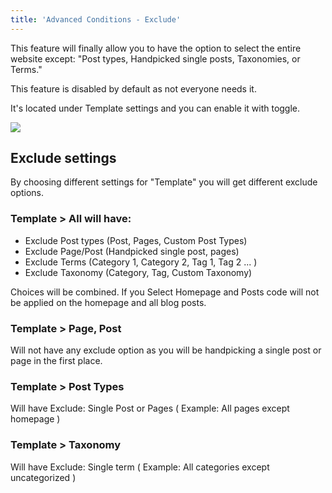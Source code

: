 ```yaml
---
title: 'Advanced Conditions - Exclude'
---
```


This feature will finally allow you to have the option to select the entire website except: "Post types, Handpicked single posts, Taxonomies, or Terms."

This feature is disabled by default as not everyone needs it.

It's located under Template settings and you can enable it with toggle.

![](../../img/advanced/Screenshot-2021-12-16-at-18.29.19.png)

## Exclude settings

By choosing different settings for "Template" you will get different exclude options.

### Template &gt; All will have:

- Exclude Post types (Post, Pages, Custom Post Types)
- Exclude Page/Post (Handpicked single post, pages)
- Exclude Terms (Category 1, Category 2, Tag 1, Tag 2 ... )
- Exclude Taxonomy (Category, Tag, Custom Taxonomy)

Choices will be combined. If you Select Homepage and Posts code will not be applied on the homepage and all blog posts.

### <meta charset="utf-8"></meta>Template &gt; Page, Post

Will not have any exclude option as you will be handpicking a single post or page in the first place.

### <meta charset="utf-8"></meta>Template &gt; Post Types

<meta charset="utf-8"></meta>Will have Exclude: Single Post or Pages ( Example: All pages except homepage )

### <meta charset="utf-8"></meta>Template &gt; Taxonomy

<meta charset="utf-8"></meta>Will have Exclude: Single term ( Example: All categories except uncategorized )